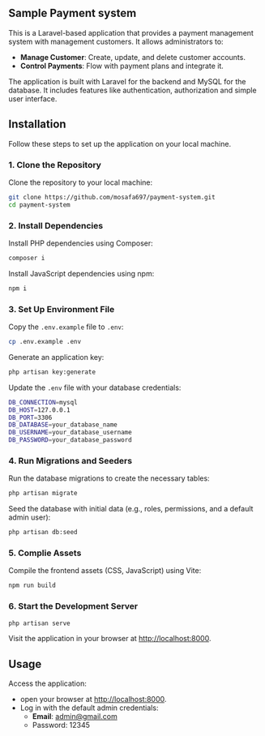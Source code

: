 ## Sample Payment system

This is a Laravel-based application that provides a payment management system with management customers. It allows administrators to:

-   **Manage Customer**: Create, update, and delete customer accounts.
-   **Control Payments**: Flow with payment plans and integrate it.

The application is built with Laravel for the backend and MySQL for the database. It includes features like authentication, authorization and simple user interface.

## Installation

Follow these steps to set up the application on your local machine.

### 1. Clone the Repository

Clone the repository to your local machine:

```bash
git clone https://github.com/mosafa697/payment-system.git
cd payment-system
```

### 2. Install Dependencies

Install PHP dependencies using Composer:

```bash
composer i
```

Install JavaScript dependencies using npm:

```bash
npm i
```

### 3. Set Up Environment File

Copy the `.env.example` file to `.env`:

```bash
cp .env.example .env
```

Generate an application key:

```bash
php artisan key:generate
```

Update the `.env` file with your database credentials:

```bash
DB_CONNECTION=mysql
DB_HOST=127.0.0.1
DB_PORT=3306
DB_DATABASE=your_database_name
DB_USERNAME=your_database_username
DB_PASSWORD=your_database_password
```

### 4. Run Migrations and Seeders

Run the database migrations to create the necessary tables:

```bash
php artisan migrate
```

Seed the database with initial data (e.g., roles, permissions, and a default admin user):

```bash
php artisan db:seed
```

### 5. Complie Assets

Compile the frontend assets (CSS, JavaScript) using Vite:

```bash
npm run build
```

### 6. Start the Development Server

```bash
php artisan serve
```

Visit the application in your browser at [http://localhost:8000](http://localhost:8000).

## Usage

Access the application:

-   open your browser at [http://localhost:8000](http://localhost:8000).
-   Log in with the default admin credentials:
    -   **Email**: admin@gmail.com
    -   Password: 12345
